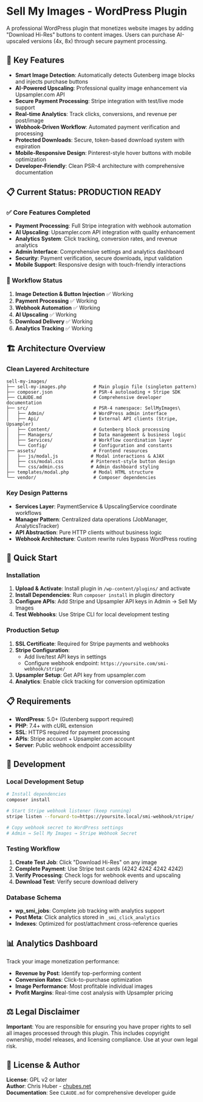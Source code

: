 # Sell My Images - WordPress Plugin

A professional WordPress plugin that monetizes website images by adding "Download Hi-Res" buttons to content images. Users can purchase AI-upscaled versions (4x, 8x) through secure payment processing.

## 🚀 Key Features

- **Smart Image Detection**: Automatically detects Gutenberg image blocks and injects purchase buttons
- **AI-Powered Upscaling**: Professional quality image enhancement via Upsampler.com API
- **Secure Payment Processing**: Stripe integration with test/live mode support
- **Real-time Analytics**: Track clicks, conversions, and revenue per post/image
- **Webhook-Driven Workflow**: Automated payment verification and processing
- **Protected Downloads**: Secure, token-based download system with expiration
- **Mobile-Responsive Design**: Pinterest-style hover buttons with mobile optimization
- **Developer-Friendly**: Clean PSR-4 architecture with comprehensive documentation

## 📋 Current Status: **PRODUCTION READY**

### ✅ Core Features Completed
- **Payment Processing**: Full Stripe integration with webhook automation
- **AI Upscaling**: Upsampler.com API integration with quality enhancement
- **Analytics System**: Click tracking, conversion rates, and revenue analytics
- **Admin Interface**: Comprehensive settings and analytics dashboard
- **Security**: Payment verification, secure downloads, input validation
- **Mobile Support**: Responsive design with touch-friendly interactions

### 🔄 Workflow Status
1. **Image Detection & Button Injection** ✅ Working
2. **Payment Processing** ✅ Working 
3. **Webhook Automation** ✅ Working
4. **AI Upscaling** ✅ Working
5. **Download Delivery** ✅ Working
6. **Analytics Tracking** ✅ Working

## 🏗️ Architecture Overview

### Clean Layered Architecture
```
sell-my-images/
├── sell-my-images.php          # Main plugin file (singleton pattern)
├── composer.json               # PSR-4 autoloading + Stripe SDK
├── CLAUDE.md                   # Comprehensive developer documentation
├── src/                        # PSR-4 namespace: SellMyImages\
│   ├── Admin/                  # WordPress admin interface
│   ├── Api/                    # External API clients (Stripe, Upsampler)
│   ├── Content/                # Gutenberg block processing
│   ├── Managers/               # Data management & business logic
│   ├── Services/               # Workflow coordination layer
│   └── Config/                 # Configuration and constants
├── assets/                     # Frontend resources
│   ├── js/modal.js            # Modal interactions & AJAX
│   ├── css/modal.css          # Pinterest-style button design
│   └── css/admin.css          # Admin dashboard styling
├── templates/modal.php         # Modal HTML structure
└── vendor/                     # Composer dependencies
```

### Key Design Patterns
- **Services Layer**: PaymentService & UpscalingService coordinate workflows
- **Manager Pattern**: Centralized data operations (JobManager, AnalyticsTracker)
- **API Abstraction**: Pure HTTP clients without business logic
- **Webhook Architecture**: Custom rewrite rules bypass WordPress routing

## 🚀 Quick Start

### Installation
1. **Upload & Activate**: Install plugin in `/wp-content/plugins/` and activate
2. **Install Dependencies**: Run `composer install` in plugin directory
3. **Configure APIs**: Add Stripe and Upsampler API keys in Admin → Sell My Images
4. **Test Webhooks**: Use Stripe CLI for local development testing

### Production Setup
1. **SSL Certificate**: Required for Stripe payments and webhooks
2. **Stripe Configuration**: 
   - Add live/test API keys in settings
   - Configure webhook endpoint: `https://yoursite.com/smi-webhook/stripe/`
3. **Upsampler Setup**: Get API key from upsampler.com
4. **Analytics**: Enable click tracking for conversion optimization

## 📋 Requirements

- **WordPress**: 5.0+ (Gutenberg support required)
- **PHP**: 7.4+ with cURL extension
- **SSL**: HTTPS required for payment processing
- **APIs**: Stripe account + Upsampler.com account
- **Server**: Public webhook endpoint accessibility

## 🔧 Development

### Local Development Setup
```bash
# Install dependencies
composer install

# Start Stripe webhook listener (keep running)
stripe listen --forward-to=https://yoursite.local/smi-webhook/stripe/

# Copy webhook secret to WordPress settings
# Admin → Sell My Images → Stripe Webhook Secret
```

### Testing Workflow
1. **Create Test Job**: Click "Download Hi-Res" on any image
2. **Complete Payment**: Use Stripe test cards (4242 4242 4242 4242)
3. **Verify Processing**: Check logs for webhook events and upscaling
4. **Download Test**: Verify secure download delivery

### Database Schema
- **wp_smi_jobs**: Complete job tracking with analytics support
- **Post Meta**: Click analytics stored in `_smi_click_analytics`
- **Indexes**: Optimized for post/attachment cross-reference queries

## 📊 Analytics Dashboard

Track your image monetization performance:
- **Revenue by Post**: Identify top-performing content
- **Conversion Rates**: Click-to-purchase optimization
- **Image Performance**: Most profitable individual images
- **Profit Margins**: Real-time cost analysis with Upsampler pricing

## ⚖️ Legal Disclaimer

**Important**: You are responsible for ensuring you have proper rights to sell all images processed through this plugin. This includes copyright ownership, model releases, and licensing compliance. Use at your own legal risk.

## 📄 License & Author

**License**: GPL v2 or later  
**Author**: Chris Huber - [chubes.net](https://chubes.net)  
**Documentation**: See `CLAUDE.md` for comprehensive developer guide